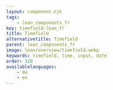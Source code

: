 ```yaml
---
layout: component.njk
tags: 
    - lean_components_fr
key: timefield-lean_fr
title: Timefield
alternativetitle: Timefield
parent: lean_components_fr
image: lean/overview/timefield.webp
keywords: timefield, time, input, date
order: 320
availablelanguages: 
    - de
    - en
---
```

